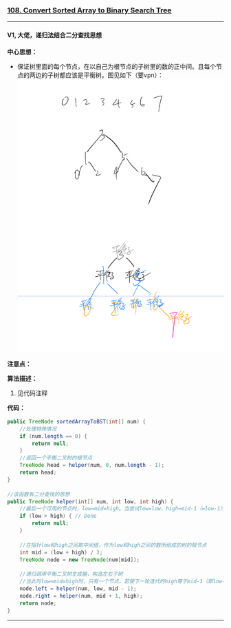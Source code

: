 ### [108. Convert Sorted Array to Binary Search Tree](https://leetcode.com/problems/convert-sorted-array-to-binary-search-tree/)

---

#### V1, 大佬，递归法结合二分查找思想

**中心思想：**
- 保证树里面的每个节点，在以自己为根节点的子树里的数的正中间。且每个节点的两边的子树都应该是平衡树。图见如下（要vpn）：<br/>
![](https://github.com/yunkai-zhang/yunkai-zhang.github.io/blob/master/%E5%B9%B3%E8%A1%A1%E4%BA%8C%E5%8F%89%E6%A0%91%E5%88%B6%E9%80%A0.jpg?raw=true)

**注意点：**

**算法描述：**
1. 见代码注释

**代码：**
```java
public TreeNode sortedArrayToBST(int[] num) {
    //处理特殊情况
    if (num.length == 0) {
        return null;
    }
    //返回一个平衡二叉树的根节点
    TreeNode head = helper(num, 0, num.length - 1);
    return head;
}

//该函数有二分查找的思想
public TreeNode helper(int[] num, int low, int high) {
    //最后一个可用的节点时，low=mid=high。当尝试low=low，high=mid-1（=low-1），在新一轮调用里就会出现high比low还小，此时就返回null，表示无子节点
    if (low > high) { // Done
        return null;
    }
    
    //在指针low和high之间取中间值，作为low和high之间的数所组成的树的根节点
    int mid = (low + high) / 2;
    TreeNode node = new TreeNode(num[mid]);
    
    //递归调用平衡二叉树生成器，构造左右子树
    //当此时low=mid=high时，只有一个节点，若使下一轮迭代的high等于mid-1（即low-1），则会使得high比low小，触发递归的返回条件
    node.left = helper(num, low, mid - 1);
    node.right = helper(num, mid + 1, high);
    return node;
}
```
---


